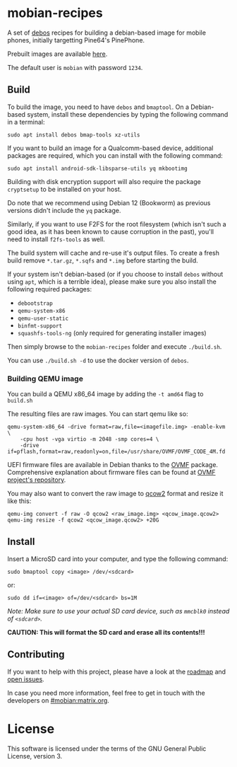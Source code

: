 # mobian-recipes

A set of [debos](https://github.com/go-debos/debos) recipes for building a
debian-based image for mobile phones, initially targetting Pine64's PinePhone.

Prebuilt images are available [here](http://images.mobian.org/).

The default user is `mobian` with password `1234`.

## Build

To build the image, you need to have `debos` and `bmaptool`. On a Debian-based
system, install these dependencies by typing the following command in a terminal:

```
sudo apt install debos bmap-tools xz-utils
```

If you want to build an image for a Qualcomm-based device, additional packages
are required, which you can install with the following command:

```
sudo apt install android-sdk-libsparse-utils yq mkbootimg
```

Building with disk encryption support will also require the package `cryptsetup` to be installed
on your host.

Do note that we recommend using Debian 12 (Bookworm) as previous versions didn't
include the `yq` package.

Similarly, if you want to use F2FS for the root filesystem (which isn't such a
good idea, as it has been known to cause corruption in the past), you'll need to
install `f2fs-tools` as well.

The build system will cache and re-use it's output files. To create a fresh build
remove `*.tar.gz`, `*.sqfs` and `*.img` before starting the build.

If your system isn't debian-based (or if you choose to install `debos` without
using `apt`, which is a terrible idea), please make sure you also install the
following required packages:
- `debootstrap`
- `qemu-system-x86`
- `qemu-user-static`
- `binfmt-support`
- `squashfs-tools-ng` (only required for generating installer images)

Then simply browse to the `mobian-recipes` folder and execute `./build.sh`.

You can use `./build.sh -d` to use the docker version of `debos`.

### Building QEMU image

You can build a QEMU x86_64 image by adding the `-t amd64` flag to `build.sh`

The resulting files are raw images. You can start qemu like so:

```
qemu-system-x86_64 -drive format=raw,file=<imagefile.img> -enable-kvm \
    -cpu host -vga virtio -m 2048 -smp cores=4 \
    -drive if=pflash,format=raw,readonly=on,file=/usr/share/OVMF/OVMF_CODE_4M.fd
```

UEFI firmware files are available in Debian thanks to the
[OVMF](https://packages.debian.org/sid/all/ovmf/filelist) package.
Comprehensive explanation about firmware files can be found at
[OVMF project's repository](https://github.com/tianocore/edk2/tree/master/OvmfPkg).

You may also want to convert the raw image to [qcow2](https://www.qemu.org/docs/master/system/images.html#disk-image-file-formats) format
and resize it like this:

```
qemu-img convert -f raw -O qcow2 <raw_image.img> <qcow_image.qcow2>
qemu-img resize -f qcow2 <qcow_image.qcow2> +20G
```

## Install

Insert a MicroSD card into your computer, and type the following command:

```
sudo bmaptool copy <image> /dev/<sdcard>
```

or:

```
sudo dd if=<image> of=/dev/<sdcard> bs=1M
```

*Note: Make sure to use your actual SD card device, such as `mmcblk0` instead of
`<sdcard>`.*

**CAUTION: This will format the SD card and erase all its contents!!!**

## Contributing

If you want to help with this project, please have a look at the
[roadmap](https://wiki.debian.org/Teams/Mobian/Roadmap) and
[open issues](https://salsa.debian.org/Mobian-team/mobian-recipes/-/issues).

In case you need more information, feel free to get in touch with the developers
on [#mobian:matrix.org](https://matrix.to/#/#mobian:matrix.org).

# License

This software is licensed under the terms of the GNU General Public License,
version 3.
